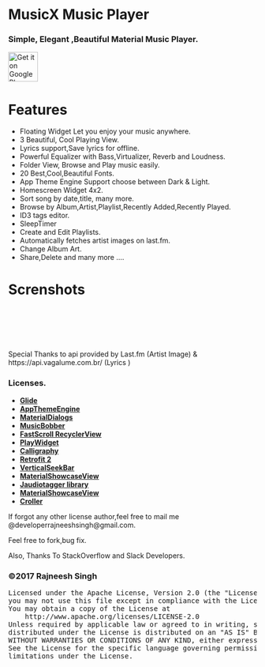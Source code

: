 # MusicX Music Player
<h3>Simple, Elegant ,Beautiful Material Music Player. </h3>

<p><a href="https://play.google.com/store/apps/details?id=com.rks.musicx"><img alt="Get it on Google Play" src="https://play.google.com/intl/en_us/badges/images/generic/en_badge_web_generic.png" height="60" data-canonical-src="https://play.google.com/intl/en_us/badges/images/apps/en-play-badge.png" style="max-width:100%;"></a></p>

# Features
- Floating Widget Let you enjoy your music anywhere.
- 3 Beautiful, Cool Playing View.
- Lyrics support,Save lyrics for offline.
- Powerful Equalizer with Bass,Virtualizer, Reverb and Loudness.
- Folder View, Browse and Play music easily.
- 20 Best,Cool,Beautiful Fonts.
- App Theme Engine Support choose between Dark & Light.
- Homescreen Widget 4x2.
- Sort song by date,title, many more.
- Browse by Album,Artist,Playlist,Recently Added,Recently Played.
- ID3 tags editor.
- SleepTimer
- Create and Edit Playlists.
- Automatically fetches artist images on last.fm.
- Change Album Art.
- Share,Delete and many more .... 

# Screnshots
<p>
<img alt ="" src = "https://lh3.googleusercontent.com/_f0CVeUMgdWu4Dj8UUJvZA0GmH0C0bc6B3pYBA9F6tEUyzJfDv8jD27DTdMkC7K1Uh4=h900" style="max-width:25%;">

<img alt="" src="https://lh3.googleusercontent.com/CxbME-OuvCQTGHzTN1o6YiMP-VxbSUqmpDUxJkfmvk6HsBjuxkCdzXR3HsjgDYKliFTk=h900" style="max-width:25%;">
</p>
<p>
<img alt="" src="https://lh3.googleusercontent.com/v3e3PbCuXFjtf7gOeOCCD5mMMNgEeETpSWnkNoiHoXEgfw3NvOXamnb8edw-CbktS8k=h900" style="max-width:25%;">
</p>
<p>
<img alt="" src="https://lh3.googleusercontent.com/A6Ne2M4xeFYCpSbABZUL8YwRRjYZkMvDn6dowTcZmSzhtt0rBMqzbLpy16yLVIlzVQ=h900" style="max-width:25%;">
</p>
<p>
<img alt="" src="https://lh3.googleusercontent.com/tMIJC9eOwk1FAuMg94c84vdeiReJUpOMo6rU8heif_oFDu_Qcl2JsUgeXcyVbH4aQxw=h900" style="max-width:25%;">
</p>
<p>
<img alt="" src="https://lh3.googleusercontent.com/s19CjGQQm8r_2U5qsGHZu5Klv1TscGjqSnddSiEUJrnrSJMF3nxTaJf9ovjhb5XT8g=h900" style="max-width:25%;">
</p>
<p>
Special Thanks to api provided by Last.fm (Artist Image) & https://api.vagalume.com.br/ (Lyrics )
</p>
<p><h3> Licenses.</h3>
 <ul>
 <li>
       <a href="https://github.com/bumptech/glide"><b>Glide</b></a>
 </li>
     <li>
        <a href="https://github.com/afollestad/app-theme-engine"><b>AppThemeEngine</b></a>    
    </li>
    <li>
        <a href="https://github.com/afollestad/material-dialogs"><b>MaterialDialogs</b></a>
    </li>
    <li>
        <a href="https://github.com/Cleveroad/MusicBobber"><b>MusicBobber</b></a>
    </li>
        <li>
        <a href="https://github.com/timusus/RecyclerView-FastScroll"><b>FastScroll RecyclerView</b></a>
    </li>
       <li>
        <a href="https://github.com/Cleveroad/PlayWidget"><b>PlayWidget</b></a>
    </li>
    <li>
        <a href="https://github.com/chrisjenx/Calligraphy"><b>Calligraphy</b></a>
    </li>
    <li>
        <a href="http://square.github.io/retrofit/"><b>Retrofit 2</b></a>
    </li>
       <li>
        <a href="https://github.com/h6ah4i/android-verticalseekbar"><b>VerticalSeekBar</b></a>
    </li>
        <li>
        <a href="https://github.com/deano2390/MaterialShowcaseView"><b>MaterialShowcaseView</b></a>
    </li>
        <li>
        <a href="https://bitbucket.org/ijabz/jaudiotagger"><b>Jaudiotagger library</b></a>
    </li>
    <li>
        <a href="https://github.com/paolorotolo/AppIntro"><b>MaterialShowcaseView</b></a>
    </li>
    <li>
        <a href= "https://github.com/harjot-oberai/Croller"><b>Croller</b></a>
    </li>
 </ul>
If forgot any other license author,feel free to mail me @developerrajneeshsingh@gmail.com.
 </p>
 <p>Feel free to fork,bug fix.</p>
 <p>Also, Thanks To StackOverflow and Slack Developers.</p>
 <h3>©2017 Rajneesh Singh</h3>

<pre>Licensed under the Apache License, Version 2.0 (the "License");
you may not use this file except in compliance with the License.
You may obtain a copy of the License at
    http://www.apache.org/licenses/LICENSE-2.0
Unless required by applicable law or agreed to in writing, software
distributed under the License is distributed on an "AS IS" BASIS,
WITHOUT WARRANTIES OR CONDITIONS OF ANY KIND, either express or implied.
See the License for the specific language governing permissions and
limitations under the License.</pre>
